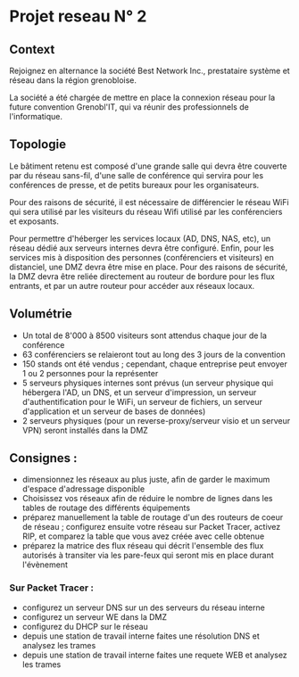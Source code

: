 # Projet reseau N° 2

## Context

Rejoignez en alternance la société Best Network Inc., prestataire système et réseau dans la région grenobloise.

La société a été chargée de mettre en place la connexion réseau pour la future convention Grenobl'IT, qui va réunir des professionnels de l'informatique.

## Topologie

Le bâtiment retenu est composé d'une grande salle qui devra être couverte par du réseau sans-fil, d'une salle de conférence qui servira pour les conférences de presse, et de petits bureaux pour les organisateurs.

Pour des raisons de sécurité, il est nécessaire de différencier le réseau WiFi qui sera utilisé par les visiteurs du réseau Wifi utilisé par les conférenciers et exposants.

Pour permettre d'héberger les services locaux (AD, DNS, NAS, etc), un réseau dédié aux serveurs internes devra être configuré.
Enfin, pour les services mis à disposition des personnes (conférenciers et visiteurs) en distanciel, une DMZ devra être mise en place.
Pour des raisons de sécurité, la DMZ devra être reliée directement au routeur de bordure pour les flux entrants, et par un autre routeur pour accéder aux réseaux locaux.

## Volumétrie
 
- Un total de 8'000 à 8500 visiteurs sont attendus chaque jour de la conférence
- 63 conférenciers se relaieront tout au long des 3 jours de la convention
- 150 stands ont été vendus ; cependant, chaque entreprise peut envoyer 1 ou 2 personnes pour la représenter
- 5 serveurs physiques internes sont prévus (un serveur physique qui hébergera l'AD, un DNS, et un serveur d'impression, un serveur d'authentification pour le WiFi, un serveur de fichiers, un serveur d'application et un serveur de bases de données)
- 2 serveurs physiques (pour un reverse-proxy/serveur visio et un serveur VPN) seront installés dans la DMZ


## Consignes :
 
- dimensionnez les réseaux au plus juste, afin de garder le maximum d'espace d'adressage disponible
- Choisissez vos réseaux afin de réduire le nombre de lignes dans les tables de routage des différents équipements
- préparez manuellement la table de routage d'un des routeurs de coeur de réseau ; configurez ensuite votre réseau sur Packet Tracer, activez RIP, et comparez la table que vous avez créée avec celle obtenue
- préparez la matrice des flux réseau qui décrit l'ensemble des flux autorisés à transiter via les pare-feux qui seront mis en place durant l'évènement

### Sur Packet Tracer :

- configurez un serveur DNS sur un des serveurs du réseau interne
- configurez un serveur WE dans la DMZ
- configurez du DHCP sur le réseau
- depuis une station de travail interne faites une résolution DNS et analysez les trames
- depuis une station de travail interne faites une requete WEB et analysez les trames
